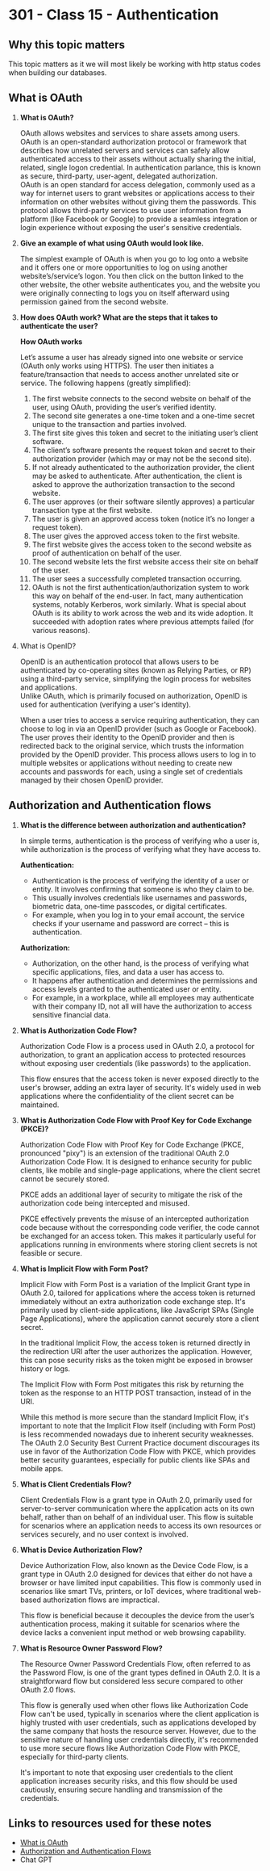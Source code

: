 # 301 - Class 15 - Authentication

## Why this topic matters  

  This topic matters as it we will most likely be working with http status codes when building our databases.

## What is OAuth

1. **What is OAuth?**  

    OAuth allows websites and services to share assets among users. OAuth is an open-standard authorization protocol or framework that describes how unrelated servers and services can safely allow authenticated access to their assets without actually sharing the initial, related, single logon credential. In authentication parlance, this is known as secure, third-party, user-agent, delegated authorization.  
    OAuth is an open standard for access delegation, commonly used as a way for internet users to grant websites or applications access to their information on other websites without giving them the passwords. This protocol allows third-party services to use user information from a platform (like Facebook or Google) to provide a seamless integration or login experience without exposing the user's sensitive credentials.

2. **Give an example of what using OAuth would look like.**  

    The simplest example of OAuth is when you go to log onto a website and it offers one or more opportunities to log on using another website’s/service’s logon. You then click on the button linked to the other website, the other website authenticates you, and the website you were originally connecting to logs you on itself afterward using permission gained from the second website.  

3. **How does OAuth work? What are the steps that it takes to authenticate the user?**

    **How OAuth works**  

    Let’s assume a user has already signed into one website or service (OAuth only works using HTTPS). The user then initiates a feature/transaction that needs to access another unrelated site or service. The following happens (greatly simplified):

    1. The first website connects to the second website on behalf of the user, using OAuth, providing the user’s verified identity.
    2. The second site generates a one-time token and a one-time secret unique to the transaction and parties involved.
    3. The first site gives this token and secret to the initiating user’s client software.
    4. The client’s software presents the request token and secret to their authorization provider (which may or may not be the second site).
    5. If not already authenticated to the authorization provider, the client may be asked to authenticate. After authentication, the client is asked to approve the authorization transaction to the second website.
    6. The user approves (or their software silently approves) a particular transaction type at the first website.
    7. The user is given an approved access token (notice it’s no longer a request token).
    8. The user gives the approved access token to the first website.
    9. The first website gives the access token to the second website as proof of authentication on behalf of the user.
    10. The second website lets the first website access their site on behalf of the user.
    11. The user sees a successfully completed transaction occurring.
    12. OAuth is not the first authentication/authorization system to work this way on behalf of the end-user. In fact, many authentication systems, notably Kerberos, work similarly. What is special about OAuth is its ability to work across the web and its wide adoption. It succeeded with adoption rates where previous attempts failed (for various reasons).

4. What is OpenID?  

    OpenID is an authentication protocol that allows users to be authenticated by co-operating sites (known as Relying Parties, or RP) using a third-party service, simplifying the login process for websites and applications.  
    Unlike OAuth, which is primarily focused on authorization, OpenID is used for authentication (verifying a user's identity).  

    When a user tries to access a service requiring authentication, they can choose to log in via an OpenID provider (such as Google or Facebook). The user proves their identity to the OpenID provider and then is redirected back to the original service, which trusts the information provided by the OpenID provider. This process allows users to log in to multiple websites or applications without needing to create new accounts and passwords for each, using a single set of credentials managed by their chosen OpenID provider.

## Authorization and Authentication flows

1. **What is the difference between authorization and authentication?**  

    In simple terms, authentication is the process of verifying who a user is, while authorization is the process of verifying what they have access to.

    **Authentication:**

    * Authentication is the process of verifying the identity of a user or entity. It involves confirming that someone is who they claim to be.
    * This usually involves credentials like usernames and passwords, biometric data, one-time passcodes, or digital certificates.
    * For example, when you log in to your email account, the service checks if your username and password are correct – this is authentication.  

    **Authorization:**

    * Authorization, on the other hand, is the process of verifying what specific applications, files, and data a user has access to.
    * It happens after authentication and determines the permissions and access levels granted to the authenticated user or entity.
    * For example, in a workplace, while all employees may authenticate with their company ID, not all will have the authorization to access sensitive financial data.

2. **What is Authorization Code Flow?**

    Authorization Code Flow is a process used in OAuth 2.0, a protocol for authorization, to grant an application access to protected resources without exposing user credentials (like passwords) to the application.  

    This flow ensures that the access token is never exposed directly to the user's browser, adding an extra layer of security. It's widely used in web applications where the confidentiality of the client secret can be maintained.

3. **What is Authorization Code Flow with Proof Key for Code Exchange (PKCE)?**  

    Authorization Code Flow with Proof Key for Code Exchange (PKCE, pronounced "pixy") is an extension of the traditional OAuth 2.0 Authorization Code Flow. It is designed to enhance security for public clients, like mobile and single-page applications, where the client secret cannot be securely stored.

    PKCE adds an additional layer of security to mitigate the risk of the authorization code being intercepted and misused.  

    PKCE effectively prevents the misuse of an intercepted authorization code because without the corresponding code verifier, the code cannot be exchanged for an access token. This makes it particularly useful for applications running in environments where storing client secrets is not feasible or secure.

4. **What is Implicit Flow with Form Post?**

    Implicit Flow with Form Post is a variation of the Implicit Grant type in OAuth 2.0, tailored for applications where the access token is returned immediately without an extra authorization code exchange step. It's primarily used by client-side applications, like JavaScript SPAs (Single Page Applications), where the application cannot securely store a client secret.

    In the traditional Implicit Flow, the access token is returned directly in the redirection URI after the user authorizes the application. However, this can pose security risks as the token might be exposed in browser history or logs.

    The Implicit Flow with Form Post mitigates this risk by returning the token as the response to an HTTP POST transaction, instead of in the URI.

    While this method is more secure than the standard Implicit Flow, it's important to note that the Implicit Flow itself (including with Form Post) is less recommended nowadays due to inherent security weaknesses. The OAuth 2.0 Security Best Current Practice document discourages its use in favor of the Authorization Code Flow with PKCE, which provides better security guarantees, especially for public clients like SPAs and mobile apps.

5. **What is Client Credentials Flow?**  

    Client Credentials Flow is a grant type in OAuth 2.0, primarily used for server-to-server communication where the application acts on its own behalf, rather than on behalf of an individual user. This flow is suitable for scenarios where an application needs to access its own resources or services securely, and no user context is involved.

6. **What is Device Authorization Flow?**  

    Device Authorization Flow, also known as the Device Code Flow, is a grant type in OAuth 2.0 designed for devices that either do not have a browser or have limited input capabilities. This flow is commonly used in scenarios like smart TVs, printers, or IoT devices, where traditional web-based authorization flows are impractical.  

    This flow is beneficial because it decouples the device from the user’s authentication process, making it suitable for scenarios where the device lacks a convenient input method or web browsing capability.

7. **What is Resource Owner Password Flow?**  

    The Resource Owner Password Credentials Flow, often referred to as the Password Flow, is one of the grant types defined in OAuth 2.0. It is a straightforward flow but considered less secure compared to other OAuth 2.0 flows.  

    This flow is generally used when other flows like Authorization Code Flow can't be used, typically in scenarios where the client application is highly trusted with user credentials, such as applications developed by the same company that hosts the resource server. However, due to the sensitive nature of handling user credentials directly, it's recommended to use more secure flows like Authorization Code Flow with PKCE, especially for third-party clients.

    It's important to note that exposing user credentials to the client application increases security risks, and this flow should be used cautiously, ensuring secure handling and transmission of the credentials.

## Links to resources used for these notes

* [What is OAuth](https://www.csoonline.com/article/562635/what-is-oauth-how-the-open-authorization-framework-works.html)
* [Authorization and Authentication Flows](https://auth0.com/docs/get-started/authentication-and-authorization-flow)
* Chat GPT
